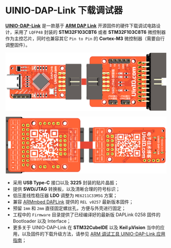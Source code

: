 # UINIO-DAP-Link 下载调试器

[**UINIO-DAP-Link**](https://github.com/uinika/UINIO-DAP-Link) 是一款基于 [**ARM DAP Link**](https://daplink.io/) 开源固件的硬件下载调试电路设计，采用了 `LQFP48` 封装的 **STM32F103CBT6** 或者 **STM32F103C8T6** 微控制器作为主控芯片，同时也兼容其它 `Pin to Pin` 的 **Cortex-M3** 微控制器（需要自行调整固件）。

![](./Images/PCB-3D-1.png)

![](./Images/PCB-3D-2.png)

- 采用 **USB Type-C** 接口以及 **3225** 封装的贴片晶振；
- 提供 **SWD/JTAG** 转换板，以及清晰合理的符号标识；
- 低压差线性稳压器 **LDO** 调整为 `ME6211C33M5G` 方案；
- 兼容 [ARMmbed DAPLink](https://github.com/ARMmbed/DAPLink/releases/tag/v0257) 提供的 `REL v0257` 最新版本固件；
- 预留 `1mm` 和 `2mm` 直径固定螺丝孔，方便与外壳进行固定；
- 工程中的 `Firmware` 目录提供了已经编译好的最新版 DAPLink 0258 固件的 Bootloader 以及 Interface；
- 更多关于 UINIO-DAP-Link 在 **STM32CubeIDE** 以及 **Keil µVision** 当中的应用，以及固件的下载升级方法，请参见 [ARM 调试工具 UINIO-DAP-Link 应用指南](http://uinio.com/Project/UINIO-DAP-Link/)；